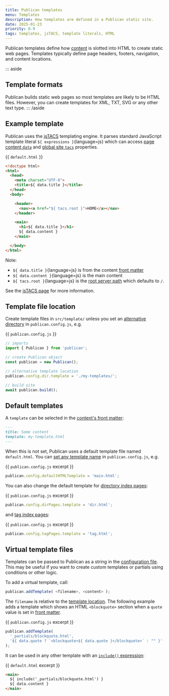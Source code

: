 ```yaml
---
title: Publican templates
menu: Templates
description: How templates are defined in a Publican static site.
date: 2025-01-23
priority: 0.9
tags: templates, jsTACS, template literals, HTML
---
```


Publican templates define how [content](--ROOT--docs/setup/content/) is slotted into HTML to create static web pages. Templates typically define page headers, footers, navigation, and content locations.

::: aside
## Template formats

Publican builds static web pages so most templates are likely to be HTML files. However, you can create templates for XML, TXT, SVG or any other text type.
::: /aside


## Example template

Publican uses the [jsTACS](--ROOT--docs/setup/jstacs/) templating engine. It parses standard JavaScript template literal `${ expressions }`{language=js} which can access [page content `data`](--ROOT--docs/reference/content-properties/) and [global site `tacs`](--ROOT--docs/reference/global-properties/) properties.


{{ `default.html` }}
```html
<!doctype html>
<html>
  <head>
    <meta charset="UTF-8">
    <title>${ data.title }</title>
  </head>
  <body>

    <header>
      <nav><a href="${ tacs.root }">HOME</a></nav>
    </header>

    <main>
      <h1>${ data.title }</h1>
      ${ data.content }
    </main>

  </body>
</html>
```

Note:

* `${ data.title }`{language=js} is from the content [front matter](--ROOT--docs/setup/content/#front-matter)
* `${ data.content }`{language=js} is the main content
* `${ tacs.root }`{language=js} is the [root server path](--ROOT--docs/reference/global-properties/#tacsroot) which defaults to `/`.

See the [jsTACS page](--ROOT--docs/setup/jstacs/) for more information.


## Template file location

Create template files in `src/template/` unless you set an [alternative directory](--ROOT--docs/reference/publican-options/#directories) in `publican.config.js`, e.g.

{{ `publican.config.js` }}
```js
// imports
import { Publican } from 'publican';

// create Publican object
const publican = new Publican();

// alternative template location
publican.config.dir.template = './my-templates/';

// build site
await publican.build();
```


## Default templates

A `template` can be selected in the [content's front matter](--ROOT--docs/reference/front-matter/#template):

```md
---
title: Some content
template: my-template.html
---
```

When this is not set, Publican uses a default template file named `default.html`. You can [set any template name](--ROOT--docs/reference/publican-options/#default-template) in `publican.config.js`, e.g.

{{ `publican.config.js` excerpt }}
```js
publican.config.defaultHTMLTemplate = 'main.html';
```

You can also change the default template for [directory index pages](--ROOT--docs/setup/directory-indexes/):

{{ `publican.config.js` excerpt }}
```js
publican.config.dirPages.template = 'dir.html';
```

and [tag index pages](--ROOT--docs/setup/tag-indexes/):

{{ `publican.config.js` excerpt }}
```js
publican.config.tagPages.template = 'tag.html';
```


## Virtual template files

Templates can be passed to Publican as a string in the [configuration file](--ROOT--docs/setup/configuration/). This may be useful if you want to create custom templates or partials using conditions or other logic.

To add a virtual template, call:

```js
publican.addTemplate( <filename>, <content> );
```

The `filename` is relative to the [template location](#template-file-location). The following example adds a template which shows an HTML `<blockquote>` section when a `quote` value is set in [front matter](--ROOT--docs/setup/content/#front-matter).

{{ `publican.config.js` excerpt }}
```js
publican.addTemplate(
  '_partials/blockquote.html',
  '${ data.quote ? `<blockquote>${ data.quote }</blockquote>` : "" }'
);
```

It can be used in any other template with an [`include()` expression](--ROOT--docs/setup/jstacs/#include-templates):

{{ `default.html` excerpt }}
```html
<main>
  ${ include('_partials/blockquote.html') }
  ${ data.content }
</main>
```
